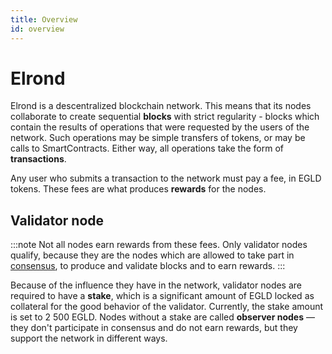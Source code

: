 ```yaml
---
title: Overview
id: overview
---
```


# Elrond 

Elrond is a descentralized blockchain network. This means that its nodes collaborate to create sequential **blocks** with strict regularity - blocks which contain the results of operations that were requested by the users of the network. Such operations may be simple transfers of tokens, or may be calls to SmartContracts. Either way, all operations take the form of **transactions**.

Any user who submits a transaction to the network must pay a fee, in EGLD tokens. These fees are what produces **rewards** for the nodes.

## Validator node

:::note
Not all nodes earn rewards from these fees. Only validator nodes qualify, because they are the nodes which are allowed to take part in [consensus](https://app.gitbook.com/o/-MF6TVd4A2NgnfzXbC6d/s/-MheGLMYsCWzXnH_jCkJ/~/changes/g5hIGxDEasLqBrL6Ca9Z/nodes/horizen-super-node/elrond-validator-node), to produce and validate blocks and to earn rewards.
:::

Because of the influence they have in the network, validator nodes are required to have a **stake**, which is a significant amount of EGLD locked as collateral for the good behavior of the validator. Currently, the stake amount is set to 2 500 EGLD. Nodes without a stake are called **observer nodes** — they don't participate in consensus and do not earn rewards, but they support the network in different ways.
